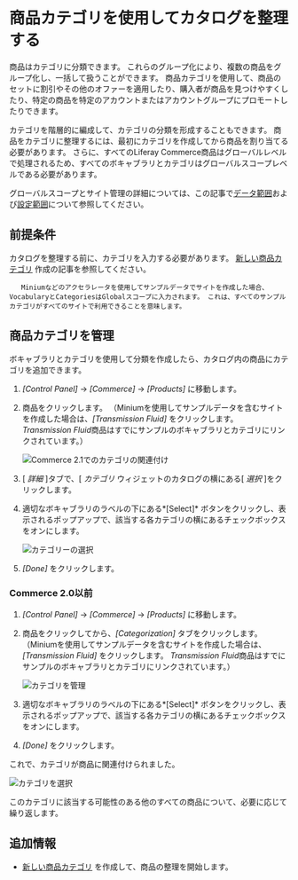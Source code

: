 # 商品カテゴリを使用してカタログを整理する

商品はカテゴリに分類できます。 これらのグループ化により、複数の商品をグループ化し、一括して扱うことができます。 商品カテゴリを使用して、商品のセットに割引やその他のオファーを適用したり、購入者が商品を見つけやすくしたり、特定の商品を特定のアカウントまたはアカウントグループにプロモートしたりできます。

カテゴリを階層的に編成して、カテゴリの分類を形成することもできます。 商品をカテゴリに整理するには、最初にカテゴリを作成してから商品を割り当てる必要があります。 さらに、すべてのLiferay Commerce商品はグローバルレベルで処理されるため、すべてのボキャブラリとカテゴリはグローバルスコープレベルである必要があります。

グローバルスコープとサイト管理の詳細については、この記事で[データ範囲](https://help.liferay.com/hc/articles/360018168991-Data-Scopes)および[設定範囲](https://help.liferay.com/hc/articles/360017895452-Introduction-to-Setting-Up#configuration-scope)について参照してください。

## 前提条件

カタログを整理する前に、カテゴリを入力する必要があります。 [新しい商品カテゴリ](./creating-a-new-product-category.md) 作成の記事を参照してください。

``` note::
   Miniumなどのアクセラレータを使用してサンプルデータでサイトを作成した場合、VocabularyとCategoriesはGlobalスコープに入力されます。 これは、すべてのサンプルカテゴリがすべてのサイトで利用できることを意味します。
```

## 商品カテゴリを管理

ボキャブラリとカテゴリを使用して分類を作成したら、カタログ内の商品にカテゴリを追加できます。

1.  *[Control Panel]* → *[Commerce]* → *[Products]* に移動します。

2.  商品をクリックします。 （Miniumを使用してサンプルデータを含むサイトを作成した場合は、*[Transmission Fluid]* をクリックします。 *Transmission Fluid*商品はすでにサンプルのボキャブラリとカテゴリにリンクされています。）

    ![Commerce 2.1でのカテゴリの関連付け](./organizing-your-catalog-with-product-categories/images/01.png)

3.  [ *詳細* ]タブで、[ *カテゴリ* ウィジェットのカタログの横にある[ *選択* ]をクリックします。

4.  適切なボキャブラリのラベルの下にある*[Select]* ボタンをクリックし、表示されるポップアップで、該当する各カテゴリの横にあるチェックボックスをオンにします。

    ![カテゴリーの選択](./organizing-your-catalog-with-product-categories/images/02.png)

5.  *[Done]* をクリックします。

### Commerce 2.0以前

1.  *[Control Panel]* → *[Commerce]* → *[Products]* に移動します。

2.  商品をクリックしてから、*[Categorization]* タブをクリックします。 （Miniumを使用してサンプルデータを含むサイトを作成した場合は、*[Transmission Fluid]* をクリックします。 *Transmission Fluid*商品はすでにサンプルのボキャブラリとカテゴリにリンクされています。）

    ![カテゴリを管理](./organizing-your-catalog-with-product-categories/images/03.png)

3.  適切なボキャブラリのラベルの下にある*[Select]* ボタンをクリックし、表示されるポップアップで、該当する各カテゴリの横にあるチェックボックスをオンにします。

4.  *[Done]* をクリックします。

これで、カテゴリが商品に関連付けられました。

![カテゴリを選択](./organizing-your-catalog-with-product-categories/images/04.png)

このカテゴリに該当する可能性のある他のすべての商品について、必要に応じて繰り返します。

## 追加情報

  - [新しい商品カテゴリ](./creating-a-new-product-category.md) を作成して、商品の整理を開始します。
